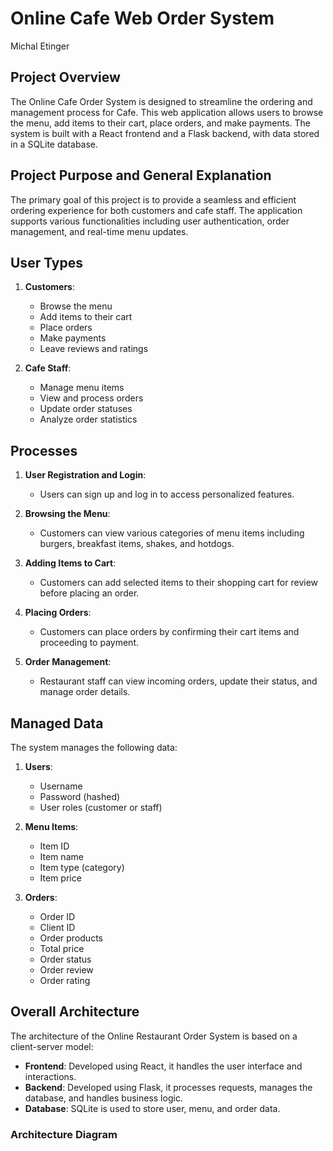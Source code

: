 # Online Cafe Web Order System
Michal Etinger
## Project Overview
The Online Cafe Order System is designed to streamline the ordering and management process for Cafe. This web application allows users to browse the menu, add items to their cart, place orders, and make payments. The system is built with a React frontend and a Flask backend, with data stored in a SQLite database.

## Project Purpose and General Explanation
The primary goal of this project is to provide a seamless and efficient ordering experience for both customers and cafe staff. The application supports various functionalities including user authentication, order management, and real-time menu updates.

## User Types
1. **Customers**: 
   - Browse the menu
   - Add items to their cart
   - Place orders
   - Make payments
   - Leave reviews and ratings

2. **Cafe Staff**:
   - Manage menu items
   - View and process orders
   - Update order statuses
   - Analyze order statistics

## Processes
1. **User Registration and Login**:
   - Users can sign up and log in to access personalized features.
   
2. **Browsing the Menu**:
   - Customers can view various categories of menu items including burgers, breakfast items, shakes, and hotdogs.
   
3. **Adding Items to Cart**:
   - Customers can add selected items to their shopping cart for review before placing an order.
   
4. **Placing Orders**:
   - Customers can place orders by confirming their cart items and proceeding to payment.
   
5. **Order Management**:
   - Restaurant staff can view incoming orders, update their status, and manage order details.

## Managed Data
The system manages the following data:
1. **Users**:
   - Username
   - Password (hashed)
   - User roles (customer or staff)

2. **Menu Items**:
   - Item ID
   - Item name
   - Item type (category)
   - Item price

3. **Orders**:
   - Order ID
   - Client ID
   - Order products
   - Total price
   - Order status
   - Order review
   - Order rating

## Overall Architecture
The architecture of the Online Restaurant Order System is based on a client-server model:
- **Frontend**: Developed using React, it handles the user interface and interactions.
- **Backend**: Developed using Flask, it processes requests, manages the database, and handles business logic.
- **Database**: SQLite is used to store user, menu, and order data.

### Architecture Diagram
